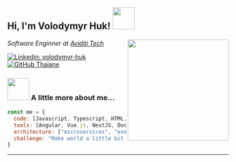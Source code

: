 <h2> Hi, I'm Volodymyr Huk! <img src="https://media.giphy.com/media/mGcNjsfWAjY5AEZNw6/giphy.gif" width="50"></h2>

<img align='right' src="https://media3.giphy.com/media/2IudUHdI075HL02Pkk/giphy.gif?cid=ecf05e47drsk64bn0qc22i47uvl22dydgds4s7v6a4vq24bj&ep=v1_gifs_search&rid=giphy.gif&ct=g" width="230" border-radius="50%">

<p><em>Software Enginner at <a href="https://www.avidi.tech/about">Aviditi Tech</a> </em></p>


[![Linkedin: volodymyr-huk](https://img.shields.io/badge/-Volodymyr_Huk-blue?style=flat-square&logo=Linkedin&logoColor=white&link=https://www.linkedin.com/in/volodymyr-huk/)](https://www.linkedin.com/in/volodymyr-huk/)
[![GitHub Thaiane](https://img.shields.io/github/followers/Nailzk?label=follow&style=social)](https://github.com/Nailzk)

### <img src="https://media.giphy.com/media/VgCDAzcKvsR6OM0uWg/giphy.gif" width="50"> A little more about me...  

```javascript
const me = {
  code: [Javascript, Typescript, HTML, CSS, SCSS],
  tools: [Angular, Vue.js, NestJS, Docker, Jest],
  architecture: ["microservices", "event-driven", "client-server"],
  challenge: "Make world a little bit better :)"
}
```

---
